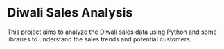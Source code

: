 # Diwali Sales Analysis
This project aims to analyze the Diwali sales data using Python and some libraries to understand the sales trends and potential customers.
